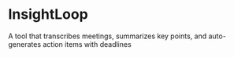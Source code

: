 # InsightLoop
A tool that transcribes meetings, summarizes key points, and auto-generates action items with deadlines
